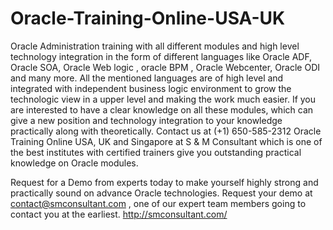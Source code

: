 # Oracle-Training-Online-USA-UK
Oracle Administration training with all different modules and high level technology integration in the form of different languages like Oracle ADF, Oracle SOA, Oracle Web logic , oracle BPM , Oracle Webcenter, Oracle ODI and many more.  All the mentioned languages are of high level and integrated with independent business logic environment to grow the technologic view in a upper level and making the work much easier.
     If you are interested to have a clear knowledge on all these modules, which can give a new position and technology integration to your knowledge practically along with theoretically.  Contact us at (+1) 650-585-2312 Oracle Training Online USA, UK and Singapore at S & M Consultant which is one of the best institutes with certified trainers give you outstanding practical knowledge on Oracle modules.  


Request for a Demo from experts today to make yourself highly strong and practically sound on advance Oracle technologies. Request your demo at contact@smconsultant.com , one of our expert team members going to contact you at the earliest.
http://smconsultant.com/
